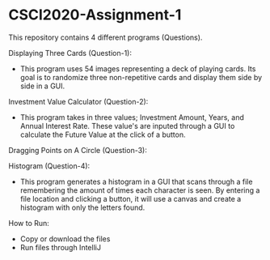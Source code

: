 # CSCI2020-Assignment-1

This repository contains 4 different programs (Questions).

Displaying Three Cards (Question-1):
- This program uses 54 images representing a deck of playing cards. Its goal is to randomize 
  three non-repetitive cards and display them side by side in a GUI.

Investment Value Calculator (Question-2):
- This program takes in three values; Investment Amount, Years, and Annual Interest Rate. These
  value's are inputed through a GUI to calculate the Future Value at the click of a button.

Dragging Points on A Circle (Question-3):
  
  
Histogram (Question-4):
- This program generates a histogram in a GUI that scans through a file remembering the amount of times
  each character is seen. By entering a file location and clicking a button, it will
  use a canvas and create a histogram with only the letters found.
  
How to Run:
- Copy or download the files
- Run files through IntelliJ
